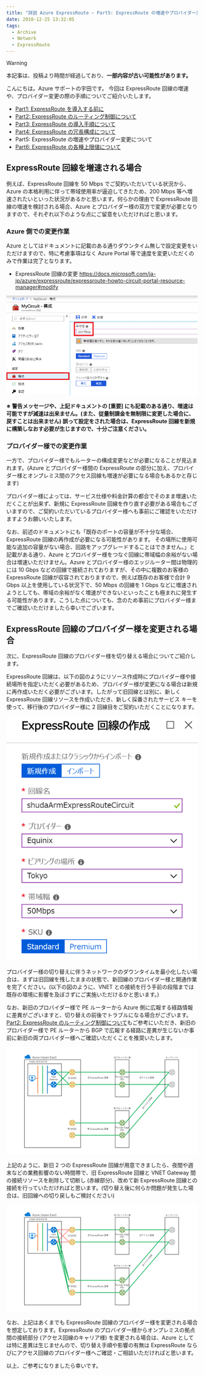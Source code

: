 ```yaml
---
title: "詳説 Azure ExpressRoute – Part5: ExpressRoute の増速やプロバイダー変更について"
date: 2018-12-25 13:32:05
tags:
  - Archive
  - Network
  - ExpressRoute
---
```

> [!WARNING]
> 本記事は、投稿より時間が経過しており、**一部内容が古い可能性があります。**

こんにちは。Azure サポートの宇田です。
今回は ExpressRoute 回線の増速や、プロバイダー変更の際の手順についてご紹介いたします。

* [Part1: ExpressRoute を導入する前に](./archive/expressroute-deep-dive-part1.md)
* [Part2: ExpressRoute のルーティング制御について](./archive/expressroute-deep-dive-part2.md)
* [Part3: ExpressRoute の導入手順について](./archive/expressroute-deep-dive-part3.md)
* [Part4: ExpressRoute の冗長構成について](./archive/expressroute-deep-dive-part4.md)
* Part5: ExpressRoute の増速やプロバイダー変更について
* [Part6: ExpressRoute の各種上限値について](./network/expressroute-deep-dive-part6.md)

## ExpressRoute 回線を増速される場合

例えば、ExpressRoute 回線を 50 Mbps でご契約いただいている状況から、Azure の本格利用に伴って帯域使用率が逼迫してきたため、200 Mbps 等へ増速されたいといった状況があるかと思います。何らかの理由で ExpressRoute 回線の増速を検討される場合、Azure とプロバイダー様の双方で変更が必要となりますので、それぞれ以下のような点にご留意をいただければと思います。

### Azure 側での変更作業

Azure としてはドキュメントに記載のある通りダウンタイム無しで設定変更をいただけますので、特に考慮事項はなく Azure Portal 等で速度を変更いただくのみで作業は完了となります。

* ExpressRoute 回線の変更
https://docs.microsoft.com/ja-jp/azure/expressroute/expressroute-howto-circuit-portal-resource-manager#modify

![](./expressroute-deep-dive-part5/ExpressRoute_Change1.png)

**※ 警告メッセージや、上記ドキュメントの [重要] にも記載のある通り、増速は可能ですが減速は出来ません。(また、従量制課金を無制限に変更した場合に、戻すことは出来ません) 誤って設定をされた場合は、ExpressRoute 回線を新規に構築しなおす必要が生じますので、十分ご注意ください。**

### プロバイダー様での変更作業

一方で、プロバイダー様でもルーターの構成変更などが必要になることが見込まれます。(Azure とプロバイダー様間の ExpressRoute の部分に加え、プロバイダー様とオンプレミス間のアクセス回線も増速が必要になる場合もあるかと存じます)

プロバイダー様によっては、サービス仕様や料金計算の都合でそのまま増速いただくことが出来ず、新規に ExpressRoute 回線を作り直す必要がある場合もございますので、ご契約いただいているプロバイダー様へも事前にご確認をいただけますようお願いいたします。

なお、前述のドキュメントにも「既存のポートの容量が不十分な場合、ExpressRoute 回線の再作成が必要になる可能性があります。 その場所に使用可能な追加の容量がない場合、回路をアップグレードすることはできません。」と記載がある通り、Azure とプロバイダー様をつなぐ回線に帯域幅の余裕がない場合は増速いただけません。Azure とプロバイダー様のエッジルーター間は物理的には 10 Gbps などの回線で接続されておりますが、その中に複数のお客様の ExpressRoute 回線が収容されておりますので、例えば既存のお客様で合計 9 Gbps 以上を使用している状況下で、50 Mbps の回線を 1 Gbps などに増速されようとしても、帯域の余裕がなく増速ができないといったことも極まれに発生する可能性があります。こうした点についても、念のため事前にプロバイダー様までご確認いただけましたら幸いでございます。

## ExpressRoute 回線のプロバイダー様を変更される場合

次に、ExpressRoute 回線のプロバイダー様を切り替える場合についてご紹介します。

ExpressRoute 回線は、以下の図のようにリソース作成時にプロバイダー様や接続場所を指定いただく必要があるため、プロバイダー様が変更になる場合は新規に再作成いただく必要がございます。したがって旧回線とは別に、新しく ExpressRoute 回線リソースを作成いただき、新しく採番されたサービス キーを使って、移行後のプロバイダー様に 2 回線目をご契約いただくことになります。

![](./expressroute-deep-dive-part5/ExpressRoute_Change2.png)

プロバイダー様の切り替えに伴うネットワークのダウンタイムを最小化したい場合は、まずは旧回線を残したままの状態で、新回線のプロバイダー様と開通作業を完了ください。(以下の図のように、VNET との接続を行う手前の段階までは既存の環境に影響を及ぼさずにご実施いただけるかと思います。)

なお、新旧のプロバイダー様で PE ルーターから Azure 側に広報する経路情報に差異がございますと、切り替えの前後でトラブルになる場合がございます。[Part2: ExpressRoute のルーティング制御について](./archive/expressroute-deep-dive-part2.md)もご参考にいただき、新旧のプロバイダー様で PE ルーターから BGP で広報する経路に差異が生じないか事前に新旧の両プロバイダー様へご確認いただくことを推奨いたします。

![](./expressroute-deep-dive-part5/ExpressRoute_Change3.png)

上記のように、新旧 2 つの ExpressRoute 回線が用意できましたら、夜間や週末などの業務影響のない時間帯で、旧 ExpressRoute 回線と VNET Gateway 間の接続リソースを削除して切断し (赤線部分)、改めて新 ExpressRoute 回線との接続を行っていただければと思います。(切り替え後に何らか問題が発生した場合は、旧回線への切り戻しもご検討ください)

![](./expressroute-deep-dive-part5/ExpressRoute_Change4.png)

なお、上記はあくまでも ExpressRoute 回線のプロバイダー様を変更される場合を想定しております。ExpressRoute のプロバイダー様からオンプレミスの拠点間の接続部分 (アクセス回線のキャリア様) を変更される場合は、Azure としては特に差異は生じませんので、切り替え手順や影響の有無は ExpressRoute ならびにアクセス回線のプロバイダー様へご確認・ご相談いただければと思います。

以上、ご参考になりましたら幸いです。
